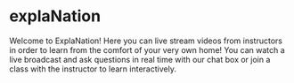 # explaNation
Welcome to ExplaNation! Here you can live stream videos from instructors in order to learn from the comfort of your very own home! You can watch a live broadcast and ask questions in real time with our chat box or join a class with the instructor to learn interactively.
